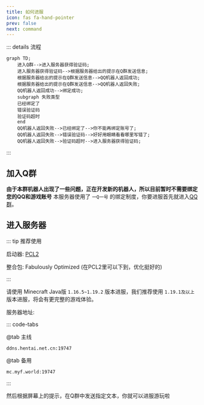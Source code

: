 ```yaml
---
title: 如何进服
icon: fas fa-hand-pointer
prev: false
next: command
---
```


::: details 流程
```mermaid
graph TD;
    进入Q群-->进入服务器获得验证码;
    进入服务器获得验证码-->根据服务器给出的提示在Q群发送信息;
    根据服务器给出的提示在Q群发送信息-->QQ机器人返回成功;
    根据服务器给出的提示在Q群发送信息-->QQ机器人返回失败;
    QQ机器人返回成功-->绑定成功;
    subgraph 失败类型
    已经绑定了
    错误验证码
    验证码超时
    end
    QQ机器人返回失败-->已经绑定了-->你不能再绑定账号了;
    QQ机器人返回失败-->错误验证码-->好好用眼睛看看哪里写错了;
    QQ机器人返回失败-->验证码超时-->进入服务器获得验证码;
```
:::

## 加入Q群
**由于本群机器人出现了一些问题，正在开发新的机器人，所以目前暂时不需要绑定您的QQ和游戏账号**
本服务器使用了 `一Q一号` 的绑定制度，你要进服首先就进入[QQ群](https://jq.qq.com/?_wv=1027&k=HSSe2Rxe)。

## 进入服务器

::: tip 推荐使用

启动器: [PCL2](https://afdian.net/p/0164034c016c11ebafcb52540025c377)

整合包: Fabulously Optimized (在PCL2里可以下到，优化挺好的)

:::

请使用 Minecraft Java版 `1.16.5~1.19.2` 版本进服，我们推荐使用 `1.19.1及以上` 版本进服，将会有更完整的游戏体验。

服务器地址:

::: code-tabs

@tab 主线

```IP
ddns.hentai.net.cn:19747
```

@tab 备用

```IP
mc.myf.world:19747
```

:::

然后根据屏幕上的提示，在Q群中发送指定文本，你就可以进服游玩啦
